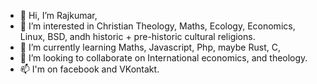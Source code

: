 - 👋 Hi, I’m Rajkumar,
- 👀 I’m interested in Christian Theology, Maths, Ecology,  Economics, Linux, BSD, andh historic + pre-historic cultural religions. 
- 🌱 I’m currently learning Maths, Javascript, Php, maybe Rust, C, 
- 💞️ I’m looking to collaborate on International economics, and theology. 
- 📫 I'm on facebook and VKontakt. 

<!---
perfectecologietool/perfectecologietool is a ✨ special ✨ repository because its `README.md` (this file) appears on your GitHub profile.
You can click the Preview link to take a look at your changes.
--->
